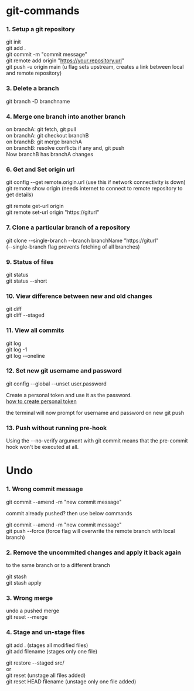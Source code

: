 # git-commands

### 1. Setup a git repository
git init  
git add .  
git commit -m "commit message"    
git remote add origin "https://your.repository.url"   
git push -u origin main  (u flag sets upstream, creates a link between local and remote repository)    

### 3. Delete a branch  
git branch -D branchname

### 4. Merge one branch into another branch  
on branchA: git fetch, git pull  
on branchA: git checkout branchB  
on branchB: git merge branchA  
on branchB: resolve conflicts if any and, git push  
Now branchB has branchA changes  

### 6. Get and Set origin url  
git config --get remote.origin.url  (use this if network connectivity is down)  
git remote show origin (needs internet to connect to remote repository to get details)  

git remote get-url origin  
git remote set-url origin "https://giturl"  

### 7. Clone a particular branch of a repository  
git clone --single-branch --branch branchName "https://giturl"  
(--single-branch flag prevents fetching of all branches)  

### 9. Status of files  
git status  
git status --short  

### 10. View difference between new and old changes  
git diff  
git diff --staged  

### 11. View all commits  
git log  
git log -1  
git log --oneline  

### 12. Set new git username and password  
git config --global --unset user.password    

Create a personal token and use it as the password.  
[how to create personal token](https://docs.github.com/en/github/authenticating-to-github/keeping-your-account-and-data-secure/creating-a-personal-access-token)
  
the terminal will now prompt for username and password on new git push  

### 13. Push without running pre-hook
Using the --no-verify argument with git commit means that the pre-commit hook won't be executed at all.

# Undo

### 1. Wrong commit message
git commit --amend -m "new commit message"   

commit already pushed? then use below commands  

git commit --amend -m "new commit message"  
git push --force (force flag will overwrite the remote branch with local branch)

### 2. Remove the uncommited changes and apply it back again     
to the same branch or to a different branch  

git stash  
git stash apply  

### 3. Wrong merge

undo a pushed merge  
git reset --merge

### 4. Stage and un-stage files  
git add . (stages all modified files)  
git add filename (stages only one file)    

git restore --staged src/    
or  
git reset (unstage all files added)    
git reset HEAD filename (unstage only one file added)  
